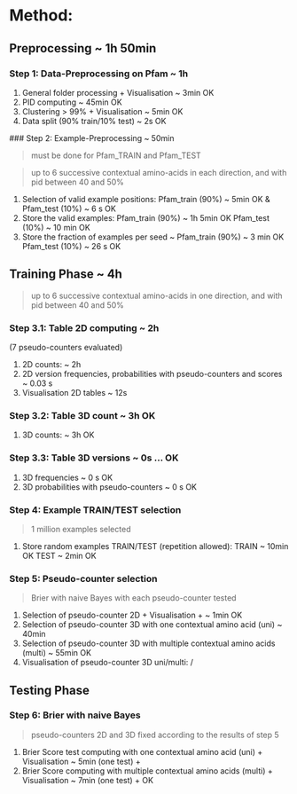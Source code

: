 # Method:

## Preprocessing ~ 1h 50min

### Step 1: Data-Preprocessing on Pfam ~ 1h

1. General folder processing + Visualisation ~ 3min OK
2. PID computing ~ 45min OK
3. Clustering > 99% + Visualisation ~ 5min OK
4. Data split (90% train/10% test) ~ 2s OK

### Step 2: Example-Preprocessing ~ 50min

> must be done for Pfam_TRAIN and Pfam_TEST

> up to 6 successive contextual amino-acids in each direction,
and with pid between 40 and 50%

1. Selection of valid example positions: Pfam_train (90%) ~ 5min OK & Pfam_test (10%) ~ 6 s OK
2. Store the valid examples: Pfam_train (90%) ~ 1h 5min OK Pfam_test (10%) ~ 10 min OK
3. Store the fraction of examples per seed ~ Pfam_train (90%) ~ 3 min OK Pfam_test (10%) ~ 26 s OK



## Training Phase ~ 4h

> up to 6 successive contextual amino-acids in one direction,
and with pid between 40 and 50%

### Step 3.1: Table 2D computing ~ 2h

(7 pseudo-counters evaluated)

1. 2D counts: ~ 2h
2. 2D version frequencies, probabilities with pseudo-counters and scores ~ 0.03 s
3. Visualisation 2D tables ~ 12s

### Step 3.2: Table 3D count ~ 3h OK

1. 3D counts: ~ 3h OK

### Step 3.3: Table 3D versions ~ 0s ... OK

1. 3D frequencies ~ 0 s  OK
2. 3D probabilities with pseudo-counters ~ 0 s OK

### Step 4: Example TRAIN/TEST selection

> 1 million examples selected

1. Store random examples TRAIN/TEST (repetition allowed): TRAIN ~ 10min OK TEST ~ 2min OK

### Step 5: Pseudo-counter selection 

> Brier with naive Bayes with each pseudo-counter tested

1. Selection of pseudo-counter 2D + Visualisation  + ~ 1min OK
2. Selection of pseudo-counter 3D with one contextual amino acid (uni) ~ 40min
3. Selection of pseudo-counter 3D with multiple contextual amino acids (multi) ~ 55min OK
4. Visualisation of pseudo-counter 3D uni/multi: /



## Testing Phase

### Step 6: Brier with naive Bayes

> pseudo-counters 2D and 3D fixed according to the results of step 5

1. Brier Score test computing with one contextual amino acid (uni) + Visualisation ~ 5min (one test) + 
1. Brier Score computing with multiple contextual amino acids (multi) + Visualisation ~ 7min (one test) + OK


